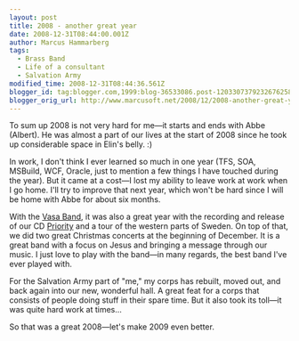 ```yaml
---
layout: post
title: 2008 - another great year
date: 2008-12-31T08:44:00.001Z
author: Marcus Hammarberg
tags:
  - Brass Band
  - Life of a consultant
  - Salvation Army
modified_time: 2008-12-31T08:44:36.561Z
blogger_id: tag:blogger.com,1999:blog-36533086.post-1203307379232676258
blogger_orig_url: http://www.marcusoft.net/2008/12/2008-another-great-year.html
---
```


To sum up 2008 is not very hard for me—it starts and ends with Abbe (Albert). He was almost a part of our lives at the start of 2008 since he took up considerable space in Elin's belly. :)

In work, I don't think I ever learned so much in one year (TFS, SOA, MSBuild, WCF, Oracle, just to mention a few things I have touched during the year). But it came at a cost—I lost my ability to leave work at work when I go home. I'll try to improve that next year, which won't be hard since I will be home with Abbe for about six months.

With the [Vasa Band](http://www.vasaband.se), it was also a great year with the recording and release of our CD [Priority](http://www.vasaband.se/wm07.php) and a tour of the western parts of Sweden. On top of that, we did two great Christmas concerts at the beginning of December. It is a great band with a focus on Jesus and bringing a message through our music. I just love to play with the band—in many regards, the best band I've ever played with.

For the Salvation Army part of "me," my corps has rebuilt, moved out, and back again into our new, wonderful hall. A great feat for a corps that consists of people doing stuff in their spare time. But it also took its toll—it was quite hard work at times...

So that was a great 2008—let's make 2009 even better.

